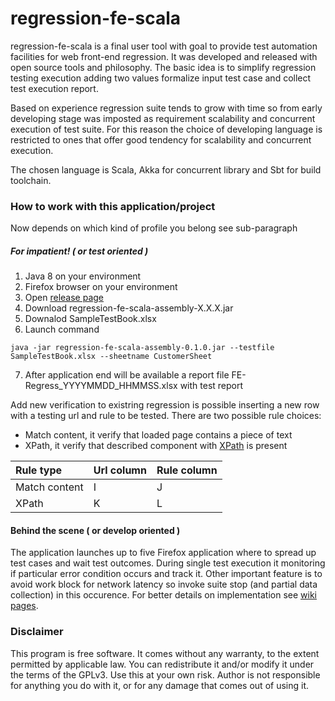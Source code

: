 # regression-fe-scala

regression-fe-scala is a final user tool with goal to provide test automation facilities for web front-end regression. It was developed and released with open source tools and philosophy. The basic idea is to simplify regression testing execution adding two values formalize input test case and collect test execution report.

Based on experience regression suite tends to grow with time so from early developing stage was imposted as requirement scalability and concurrent execution of test suite. For this reason the choice of developing language is restricted to ones that offer good tendency for scalability and concurrent execution.

The chosen language is Scala, Akka for concurrent library and Sbt for build toolchain.

### How to work with this application/project

Now depends on which kind of profile you belong see sub-paragraph

##### For impatient! ( or test oriented )

1. Java 8 on your environment
2. Firefox browser on your environment
3. Open [release page](https://github.com/vmarrazzo/regression-fe-scala/releases) 
4. Download regression-fe-scala-assembly-X.X.X.jar
5. Downalod SampleTestBook.xlsx
6. Launch command
```
java -jar regression-fe-scala-assembly-0.1.0.jar --testfile SampleTestBook.xlsx --sheetname CustomerSheet
```
7. After application end will be available a report file FE-Regress_YYYYMMDD_HHMMSS.xlsx with test report

Add new verification to existring regression is possible inserting a new row with a testing url and rule to be tested. There are two possible rule choices:
* Match content, it verify that loaded page contains a piece of text
* XPath, it verify that described component with [XPath](http://toolsqa.com/selenium-webdriver/choosing-effective-xpath/) is present

| Rule type | Url column | Rule column |
| :------------|:---------------| :-----|
| Match content | I | J |
| XPath | K | L |

#### Behind the scene ( or develop oriented )

The application launches up to five Firefox application where to spread up test cases and wait test outcomes. During single test execution it monitoring if particular error condition occurs and track it. Other important feature is to avoid work block for network latency so invoke suite stop (and partial data collection) in this occurence. For better details on implementation see [wiki pages](https://github.com/vmarrazzo/regression-fe-scala/wiki).

### Disclaimer

This program is free software. It comes without any warranty, to the extent permitted by applicable law. You can redistribute it and/or modify it under the terms of the GPLv3. Use this at your own risk. Author is not responsible for anything you do with it, or for any damage that comes out of using it.
